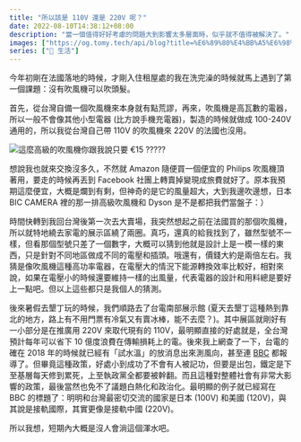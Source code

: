```yaml
---
title: "所以該是 110V 還是 220V 呢？"
date: 2022-08-10T14:38:12+08:00
description: "當一個值得好好考慮的問題大到影響太多層面時，似乎就不值得被解決了。"
images: ["https://og.tomy.tech/api/blog?title=%E6%89%80%E4%BB%A5%E6%98%AF%20110V%20%E9%82%84%E6%98%AF%20220V%EF%BC%9F"]
series: ["🍫 生活"]
---
```


今年初剛在法國落地的時候，才剛入住租屋處的我在洗完澡的時候就馬上遇到了第一個課題：沒有吹風機可以吹頭髮。

首先，從台灣自備一個吹風機來本身就有點荒謬，再來，吹風機是高瓦數的電器，所以一般不會像其他小型電器 (比方說手機充電器)，製造的時候就做成 100-240V 通用的，所以我從台灣自己帶 110V 的吹風機來 220V 的法國也沒用。

![這麼高級的吹風機你跟我說只要 €15 ?????](hair-dryer.png "這麼高級的吹風機你跟我說只要 €15 ?????")

想說我也就來交換沒多久，不然就 Amazon 隨便買一個便宜的 Philips 吹風機頂著用，要走的時候再丟到 Facebook 社團上轉賣掉變現成旅費就好了。原本我預期這麼便宜，大概是爛到有剩，但神奇的是它的風量超大，大到我邊吹邊想，日本 BIC CAMERA 裡的那一排高級吹風機和 Dyson 是不是都把我們當盤子：）

時間快轉到我回台灣後第一次去大賣場，我突然想起之前在法國買的那個吹風機，所以就特地繞去家電的展示區繞了兩圈。真巧，還真的給我找到了，雖然型號不一樣，但看那個型號只差了一個數字，大概可以猜到他就是設計上是一模一樣的東西，只是針對不同地區做成不同的電壓和插頭。哦還有，價錢大約是兩倍左右。我猜是像吹風機這種高功率電器，在電壓大的情況下能源轉換效率比較好，相對來說，如果在電壓小的時候還要維持一樣的出風量，代表電器的設計和用料總是要好上一點吧。但以上這些都只是我個人的猜測。

後來暑假去墾丁玩的時候，我們順路去了台電南部展示館 (夏天去墾丁這種熱到靠北的地方，路上有不用門票有冷氣又有賣冰棒，能不去麼？)。其中展區就剛好有一小部分是在推廣用 220V 來取代現有的 110V，最明顯直接的好處就是，全台灣預計每年可以省下 10 億度浪費在傳輸損耗上的電。後來我上網查了一下，台電的確在 2018 年的時候就已經有「試水溫」的放消息出來測風向，甚至連 [BBC](https://web.archive.org/web/20220831182933/https://www.bbc.com/zhongwen/trad/45876874) 都報導了。但畢竟這種政策，好處小到成功了不會有人被記功，但要是出包，鐵定是下至基層每天修到累死，上至執政黨全都要被幹翻。而且這種對整體社會有非常大影響的政策，最後當然也免不了議題白熱化和政治化。最明顯的例子就已經寫在 BBC 的標題了：明明和台灣最密切交流的國家是日本 (100V) 和美國 (120V)，與其說是接軌國際，其實更像是接軌中國 (220V)。

所以我想，短期內大概是沒人會淌這個渾水吧。

